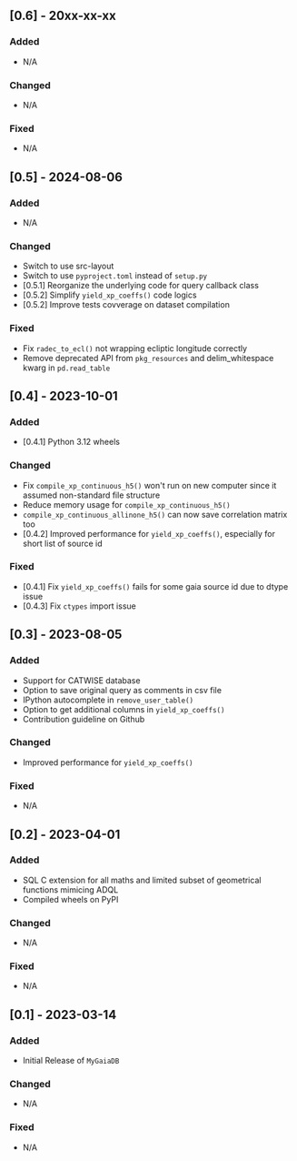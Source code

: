 ## [0.6] - 20xx-xx-xx

### Added
- N/A

### Changed
- N/A

### Fixed
- N/A

## [0.5] - 2024-08-06

### Added
- N/A

### Changed
- Switch to use src-layout
- Switch to use ``pyproject.toml`` instead of ``setup.py``
- [0.5.1] Reorganize the underlying code for query callback class
- [0.5.2] Simplify ``yield_xp_coeffs()`` code logics
- [0.5.2] Improve tests covverage on dataset compilation

### Fixed
- Fix ``radec_to_ecl()`` not wrapping ecliptic longitude correctly
- Remove deprecated API from ``pkg_resources`` and delim_whitespace kwarg in ``pd.read_table``

## [0.4] - 2023-10-01

### Added
- [0.4.1] Python 3.12 wheels

### Changed
- Fix ``compile_xp_continuous_h5()`` won't run on new computer since it assumed non-standard file structure
- Reduce memory usage for ``compile_xp_continuous_h5()``
- ``compile_xp_continuous_allinone_h5()`` can now save correlation matrix too
- [0.4.2] Improved performance for ``yield_xp_coeffs()``, especially for short list of source id

### Fixed
- [0.4.1] Fix ``yield_xp_coeffs()`` fails for some gaia source id due to dtype issue
- [0.4.3] Fix ``ctypes`` import issue

## [0.3] - 2023-08-05

### Added
- Support for CATWISE database
- Option to save original query as comments in csv file
- IPython autocomplete in ``remove_user_table()``
- Option to get additional columns in ``yield_xp_coeffs()``
- Contribution guideline on Github

### Changed
- Improved performance for ``yield_xp_coeffs()``

### Fixed
- N/A

## [0.2] - 2023-04-01

### Added
- SQL C extension for all maths and limited subset of geometrical functions mimicing ADQL
- Compiled wheels on PyPI

### Changed
- N/A

### Fixed
- N/A

## [0.1] - 2023-03-14

### Added
- Initial Release of ``MyGaiaDB``

### Changed
- N/A

### Fixed
- N/A